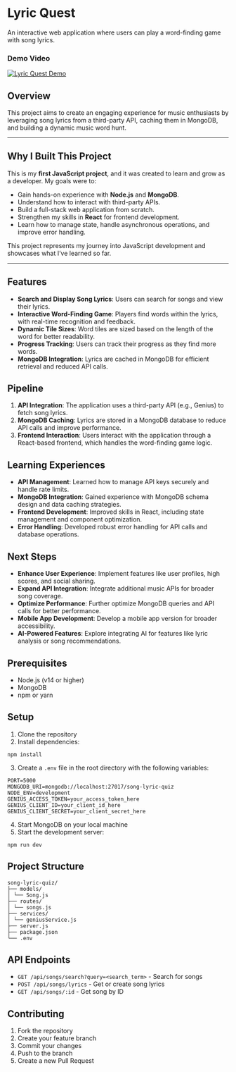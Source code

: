 # Lyric Quest

An interactive web application where users can play a word-finding game with song lyrics.

### Demo Video
[![Lyric Quest Demo](https://img.youtube.com/vi/IVe_ju5THCs/maxresdefault.jpg)](https://youtu.be/IVe_ju5THCs?feature=shared)

## Overview

This project aims to create an engaging experience for music enthusiasts by leveraging song lyrics from a third-party API, caching them in MongoDB, and building a dynamic music word hunt.

---

## **Why I Built This Project**

This is my **first JavaScript project**, and it was created to learn and grow as a developer. My goals were to:

- Gain hands-on experience with **Node.js** and **MongoDB**.
- Understand how to interact with third-party APIs.
- Build a full-stack web application from scratch.
- Strengthen my skills in **React** for frontend development.
- Learn how to manage state, handle asynchronous operations, and improve error handling.

This project represents my journey into JavaScript development and showcases what I’ve learned so far.

---

## Features

- **Search and Display Song Lyrics**: Users can search for songs and view their lyrics.
- **Interactive Word-Finding Game**: Players find words within the lyrics, with real-time recognition and feedback.
- **Dynamic Tile Sizes**: Word tiles are sized based on the length of the word for better readability.
- **Progress Tracking**: Users can track their progress as they find more words.
- **MongoDB Integration**: Lyrics are cached in MongoDB for efficient retrieval and reduced API calls.

## Pipeline

1. **API Integration**: The application uses a third-party API (e.g., Genius) to fetch song lyrics.
2. **MongoDB Caching**: Lyrics are stored in a MongoDB database to reduce API calls and improve performance.
3. **Frontend Interaction**: Users interact with the application through a React-based frontend, which handles the word-finding game logic.

## Learning Experiences

- **API Management**: Learned how to manage API keys securely and handle rate limits.
- **MongoDB Integration**: Gained experience with MongoDB schema design and data caching strategies.
- **Frontend Development**: Improved skills in React, including state management and component optimization.
- **Error Handling**: Developed robust error handling for API calls and database operations.

## Next Steps

- **Enhance User Experience**: Implement features like user profiles, high scores, and social sharing.
- **Expand API Integration**: Integrate additional music APIs for broader song coverage.
- **Optimize Performance**: Further optimize MongoDB queries and API calls for better performance.
- **Mobile App Development**: Develop a mobile app version for broader accessibility.
- **AI-Powered Features**: Explore integrating AI for features like lyric analysis or song recommendations.

## Prerequisites

- Node.js (v14 or higher)
- MongoDB
- npm or yarn

## Setup

1. Clone the repository
2. Install dependencies:

```
npm install
```

3. Create a `.env` file in the root directory with the following variables:

```
PORT=5000
MONGODB_URI=mongodb://localhost:27017/song-lyric-quiz
NODE_ENV=development
GENIUS_ACCESS_TOKEN=your_access_token_here
GENIUS_CLIENT_ID=your_client_id_here
GENIUS_CLIENT_SECRET=your_client_secret_here
```
4. Start MongoDB on your local machine
5. Start the development server:

```
npm run dev
```

## Project Structure

```
song-lyric-quiz/
├── models/
│ └── Song.js
├── routes/
│ └── songs.js
├── services/
│ └── geniusService.js
├── server.js
├── package.json
└── .env
```


## API Endpoints

- `GET /api/songs/search?query=<search_term>` - Search for songs
- `POST /api/songs/lyrics` - Get or create song lyrics
- `GET /api/songs/:id` - Get song by ID

## Contributing

1. Fork the repository
2. Create your feature branch
3. Commit your changes
4. Push to the branch
5. Create a new Pull Request
